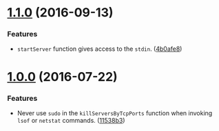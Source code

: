 <a name="1.1.0"></a>
# [1.1.0](https://github.com/telefonicaid/tartare-util/compare/v1.0.0...v1.1.0) (2016-09-13)


### Features

* `startServer` function gives access to the `stdin`. ([4b0afe8](https://github.com/telefonicaid/tartare-util/commit/4b0afe8))



<a name="1.0.0"></a>
# [1.0.0](https://github.com/telefonicaid/tartare-util/compare/v0.6.0...v1.0.0) (2016-07-22)


### Features

* Never use `sudo` in the `killServersByTcpPorts` function when invoking `lsof` or `netstat` commands. ([11538b3](https://github.com/telefonicaid/tartare-util/commit/11538b3))



